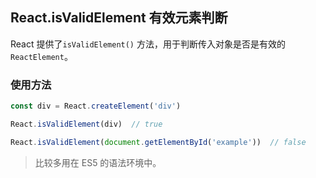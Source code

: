 ## React.isValidElement 有效元素判断

React 提供了`isValidElement()` 方法，用于判断传入对象是否是有效的 `ReactElement`。

### 使用方法

```js
const div = React.createElement('div')

React.isValidElement(div)  // true

React.isValidElement(document.getElementById('example'))  // false
```

> 比较多用在 ES5 的语法环境中。

